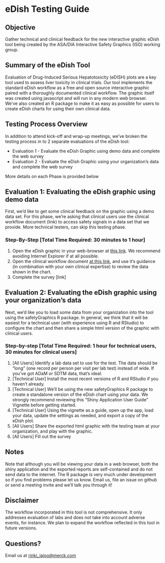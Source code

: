 # eDish Testing Guide
 
## Objective

Gather technical and clinical feedback for the new interactive graphic eDish tool being created by the ASA/DIA Interactive Safety Graphics (ISG) working group.

## Summary of the eDish Tool

Evaluation of Drug-Induced Serious Hepatotoxicity (eDISH) plots are a key tool used to assess liver toxicity in clinical trials. Our tool implements the standard eDish workflow as a free and open source interactive graphic paired with a thoroughly documented clinical workflow. The graphic itself was created using javascript and will run in any modern web browser. We’ve also created an R package to make it as easy as possible for users to create eDish charts for using their own clinical data. 

## Testing Process Overview

In addition to attend kick-off and wrap-up meetings, we’ve broken the testing process in to 2 separate evaluations of the eDish tool: 

- Evaluation 1 - Evaluate the eDish Graphic using demo data and complete the web survey
- Evaluation 2 - Evaluate the eDish Graphic using your organization’s data and complete the web survey

More details on each Phase is provided below
 
## Evaluation 1: Evaluating the eDish graphic using demo data

First, we’d like to get some clinical feedback on the graphic using a demo data set. For this phase, we’re asking that clinical users use the clinical workflow document (link) to access safety signals in a data set that we provide. More technical testers, can skip this testing phase. 

### Step-By-Step [Total Time Required: 30 minutes to 1 hour]

1. Open the eDish graphic in your web-browser at [this link](https://asa-dia-interactivesafetygraphics.github.io/safety-eDISH/test/). We recommend avoiding Internet Explorer if at all possible. 
2. Open the clinical workflow document [at this link](), and use it’s guidance (in combination with your own clinical expertise) to review the data shown in the chart. 
3. Complete the survey [link]

## Evaluation 2: Evaluating the eDish graphic using your organization’s data 

Next, we’d like you to load some data from your organization into the tool using the safetyGraphics R package. In general, we think that it will be easiest for a technical user (with experience using R and RStudio) to configure the chart and then share a simple html version of the graphic with clinical users.

### Step-by-step [Total Time Required: 1 hour for technical users, 30 minutes for clinical users]

1. [All Users] Identify a lab data set to use for the test. The data should be “long” (one record per person per visit per lab test) instead of wide. If you’ve got ADaM or SDTM data, that’s ideal. 
2. [Technical User] Install the most recent versions of R and RStudio if you haven’t already.
3. [Technical User] We’ll be using the new safetyGraphics R package to create a standalone version of the eDish chart using your data. We strongly recommend reviewing this “Shiny Application User Guide” Vignette before getting started. 
4. [Technical User] Using the vignette as a guide, open up the app, load your data, update the settings as needed, and export a copy of the eDish plot. 
5. [All Users] Share the exported html graphic with the testing team at your organization, and play with the graphic. 
6. [All Users] Fill out the survey

## Notes

Note that although you will be viewing your data in a web browser, both the shiny application and the exported reports are self-contained and do not send data to the internet. 
The R package is very much under development so if you find problems please let us know. Email us, file an issue on github or send a meeting invite and we’ll talk you through it!
 
## Disclaimer

The workflow incorporated in this tool is not comprehensive.  It only addresses evaluation of labs and does not take into account adverse events, for instance.  We plan to expand the workflow reflected in this tool in future versions.

## Questions? 

Email us at rinki_jajoo@merck.com
